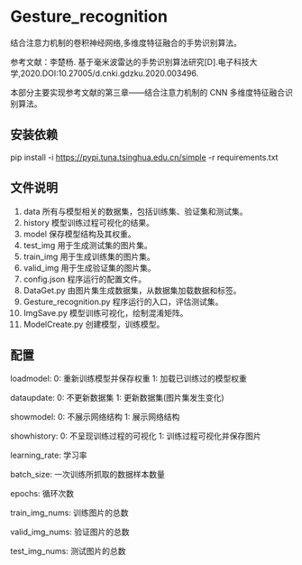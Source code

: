 # Gesture_recognition
结合注意力机制的卷积神经网络,多维度特征融合的手势识别算法。

参考文献：李楚杨. 基于毫米波雷达的手势识别算法研究[D].电子科技大学,2020.DOI:10.27005/d.cnki.gdzku.2020.003496.

本部分主要实现参考文献的第三章——结合注意力机制的 CNN 多维度特征融合识别算法。

## 安装依赖
pip install -i https://pypi.tuna.tsinghua.edu.cn/simple -r requirements.txt

## 文件说明
1. data
所有与模型相关的数据集，包括训练集、验证集和测试集。
2. history
模型训练过程可视化的结果。
3. model
保存模型结构及其权重。
4. test_img
用于生成测试集的图片集。
5. train_img
用于生成训练集的图片集。
6. valid_img
用于生成验证集的图片集。
7. config.json
程序运行的配置文件。
8. DataGet.py
由图片集生成数据集，从数据集加载数据和标签。
9. Gesture_recognition.py
程序运行的入口，评估测试集。
10. ImgSave.py
模型训练可视化，绘制混淆矩阵。
11. ModelCreate.py
创建模型，训练模型。

## 配置

loadmodel: 0: 重新训练模型并保存权重 1: 加载已训练过的模型权重

dataupdate: 0: 不更新数据集 1: 更新数据集(图片集发生变化)

showmodel: 0: 不展示网络结构 1: 展示网络结构

showhistory: 0: 不呈现训练过程的可视化 1: 训练过程可视化并保存图片

learning_rate: 学习率

batch_size: 一次训练所抓取的数据样本数量

epochs: 循环次数

train_img_nums: 训练图片的总数

valid_img_nums: 验证图片的总数

test_img_nums: 测试图片的总数

 

